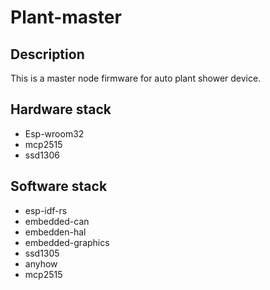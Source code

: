 # Plant-master

## Description

This is a master node firmware for auto plant shower device.

## Hardware stack
- Esp-wroom32
- mcp2515
- ssd1306

## Software stack
- esp-idf-rs
- embedded-can
- embedden-hal
- embedded-graphics
- ssd1305
- anyhow
- mcp2515